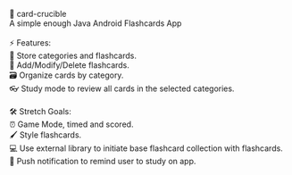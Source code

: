 🎴 card-crucible<br />
A simple enough Java Android Flashcards App<br />
<br />
⚡ Features:<br />
📂 Store categories and flashcards.<br />
📝 Add/Modify/Delete flashcards.<br />
🗃️	Organize cards by category.<br />
👓 Study mode to review all cards in the selected categories.<br />
<br />
🛠️ Stretch Goals:<br />
⏰	Game Mode, timed and scored.<br />
🖌️	Style flashcards.<br />
💻 Use external library to initiate base flashcard collection with flashcards.<br />
🔔 Push notification to remind user to study on app.<br />
